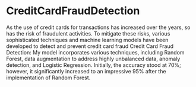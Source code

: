 # CreditCardFraudDetection
As the use of credit cards for transactions has increased over the years, so has the risk of fraudulent activities. To mitigate these risks, various sophisticated techniques and machine learning models have been developed to detect and prevent credit card fraud
Credit Card Fraud Detection: My model incorporates various techniques, including Random Forest, data augmentation to address highly unbalanced data, anomaly detection, and Logistic Regression. Initially, the accuracy stood at 70%; however, it significantly increased to an impressive 95% after the implementation of Random Forest.
